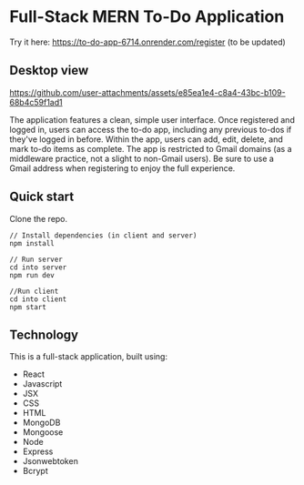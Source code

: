 # Full-Stack MERN To-Do Application

Try it here: https://to-do-app-6714.onrender.com/register (to be updated)

## Desktop view


https://github.com/user-attachments/assets/e85ea1e4-c8a4-43bc-b109-68b4c59f1ad1


The application features a clean, simple user interface. Once registered and logged in, users can access the to-do app, including any previous to-dos if they've logged in before. Within the app, users can add, edit, delete, and mark to-do items as complete. The app is restricted to Gmail domains (as a middleware practice, not a slight to non-Gmail users). Be sure to use a Gmail address when registering to enjoy the full experience.

## Quick start

Clone the repo.

```
// Install dependencies (in client and server)
npm install

// Run server
cd into server
npm run dev

//Run client
cd into client
npm start
```

## Technology

This is a full-stack application, built using:

- React
- Javascript
- JSX
- CSS
- HTML
- MongoDB
- Mongoose
- Node
- Express
- Jsonwebtoken
- Bcrypt
